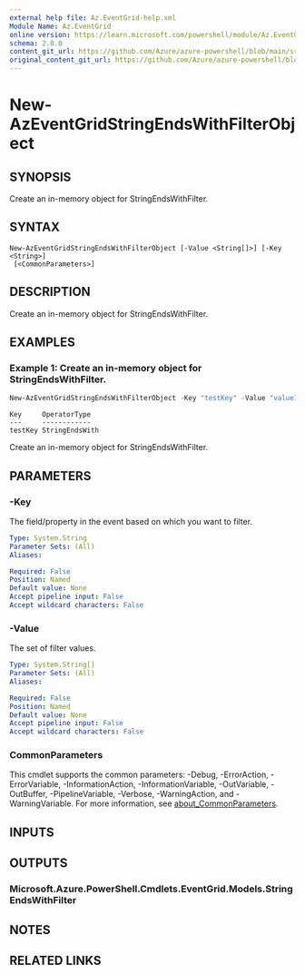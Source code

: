 ```yaml
---
external help file: Az.EventGrid-help.xml
Module Name: Az.EventGrid
online version: https://learn.microsoft.com/powershell/module/Az.EventGrid/new-azeventgridstringendswithfilterobject
schema: 2.0.0
content_git_url: https://github.com/Azure/azure-powershell/blob/main/src/EventGrid/EventGrid/help/New-AzEventGridStringEndsWithFilterObject.md
original_content_git_url: https://github.com/Azure/azure-powershell/blob/main/src/EventGrid/EventGrid/help/New-AzEventGridStringEndsWithFilterObject.md
---
```


# New-AzEventGridStringEndsWithFilterObject

## SYNOPSIS
Create an in-memory object for StringEndsWithFilter.

## SYNTAX

```
New-AzEventGridStringEndsWithFilterObject [-Value <String[]>] [-Key <String>]
 [<CommonParameters>]
```

## DESCRIPTION
Create an in-memory object for StringEndsWithFilter.

## EXAMPLES

### Example 1: Create an in-memory object for StringEndsWithFilter.
```powershell
New-AzEventGridStringEndsWithFilterObject -Key "testKey" -Value "value1","value2"
```

```output
Key     OperatorType
---     ------------
testKey StringEndsWith
```

Create an in-memory object for StringEndsWithFilter.

## PARAMETERS

### -Key
The field/property in the event based on which you want to filter.

```yaml
Type: System.String
Parameter Sets: (All)
Aliases:

Required: False
Position: Named
Default value: None
Accept pipeline input: False
Accept wildcard characters: False
```

### -Value
The set of filter values.

```yaml
Type: System.String[]
Parameter Sets: (All)
Aliases:

Required: False
Position: Named
Default value: None
Accept pipeline input: False
Accept wildcard characters: False
```

### CommonParameters
This cmdlet supports the common parameters: -Debug, -ErrorAction, -ErrorVariable, -InformationAction, -InformationVariable, -OutVariable, -OutBuffer, -PipelineVariable, -Verbose, -WarningAction, and -WarningVariable. For more information, see [about_CommonParameters](http://go.microsoft.com/fwlink/?LinkID=113216).

## INPUTS

## OUTPUTS

### Microsoft.Azure.PowerShell.Cmdlets.EventGrid.Models.StringEndsWithFilter

## NOTES

## RELATED LINKS
